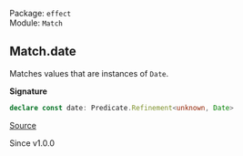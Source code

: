 Package: `effect`<br />
Module: `Match`<br />

## Match.date

Matches values that are instances of `Date`.

**Signature**

```ts
declare const date: Predicate.Refinement<unknown, Date>
```

[Source](https://github.com/Effect-TS/effect/tree/main/packages/effect/src/Match.ts#L1030)

Since v1.0.0